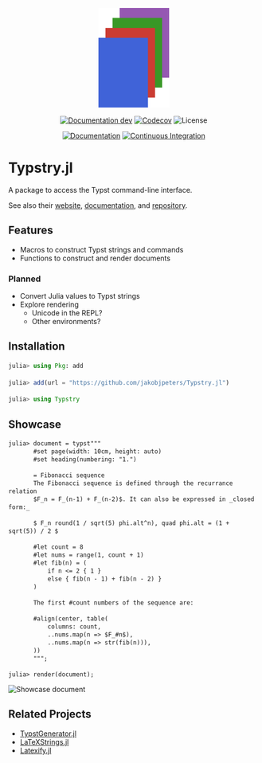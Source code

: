 
<p align="center"><img height="200px" src="docs/src/assets/logo.svg"/></p>

<div align="center">

[![Documentation dev](https://img.shields.io/badge/Documentation-dev-blue.svg)](https://jakobjpeters.github.io/Typstry.jl/dev/)
[![Codecov](https://codecov.io/gh/jakobjpeters/Typstry.jl/branch/main/graph/badge.svg?token=J38tlZ9wFs)](https://codecov.io/gh/jakobjpeters/Typstry.jl)
![License](https://img.shields.io/github/license/jakobjpeters/Typstry.jl)

[![Documentation](https://github.com/jakobjpeters/Typstry.jl/workflows/Documentation/badge.svg)](https://github.com/jakobjpeters/Typstry.jl/actions/documentation.yml)
[![Continuous Integration](https://github.com/jakobjpeters/Typstry.jl/workflows/Continuous%20Integration/badge.svg)](https://github.com/jakobjpeters/Typst.jl/actions/continuous_integration.yml)

<!-- ![Version](https://img.shields.io/github/v/release/jakobjpeters/Typstry.jl) -->
<!-- [![Downloads](https://shields.io/endpoint?url=https://pkgs.genieframework.com/api/v1/badge/Typstry)](https://pkgs.genieframework.com?packages=Typstry) -->

</div>

# Typstry.jl

A package to access the Typst command-line interface.

See also their [website](https://typst.app/),
[documentation](https://typst.app/docs/),
and [repository](https://github.com/typst/typst).

## Features

- Macros to construct Typst strings and commands
- Functions to construct and render documents

### Planned

- Convert Julia values to Typst strings
- Explore rendering
    - Unicode in the REPL?
    - Other environments?

## Installation

```julia
julia> using Pkg: add

julia> add(url = "https://github.com/jakobjpeters/Typstry.jl")

julia> using Typstry
```

## Showcase

```
julia> document = typst"""
       #set page(width: 10cm, height: auto)
       #set heading(numbering: "1.")

       = Fibonacci sequence
       The Fibonacci sequence is defined through the recurrance relation
       $F_n = F_(n-1) + F_(n-2)$. It can also be expressed in _closed form:_

       $ F_n round(1 / sqrt(5) phi.alt^n), quad phi.alt = (1 + sqrt(5)) / 2 $

       #let count = 8
       #let nums = range(1, count + 1)
       #let fib(n) = (
           if n <= 2 { 1 }
           else { fib(n - 1) + fib(n - 2) }
       )

       The first #count numbers of the sequence are:

       #align(center, table(
           columns: count,
           ..nums.map(n => $F_#n$),
           ..nums.map(n => str(fib(n))),
       ))
       """;

julia> render(document);
```

![Showcase document](.docs/assets/showcase.png)

## Related Projects

- [TypstGenerator.jl](https://github.com/onecalfman/TypstGenerator.jl)
- [LaTeXStrings.jl](https://github.com/JuliaStrings/LaTeXStrings.jl)
- [Latexify.jl](https://github.com/korsbo/Latexify.jl)
